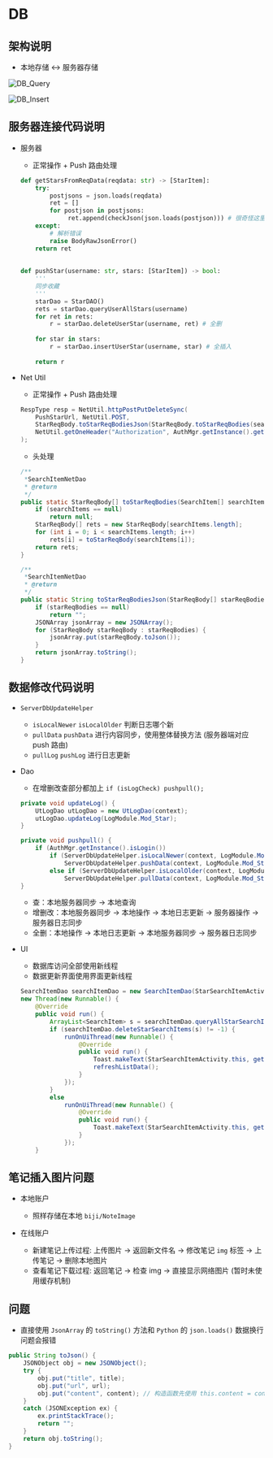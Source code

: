 # DB

## 架构说明

+ 本地存储 <-> 服务器存储

![DB_Query](../../../../../../../../assets/DB_Query.png)

![DB_Insert](../../../../../../../../assets/DB_Insert.png)

## 服务器连接代码说明

+ 服务器
    + 正常操作 + Push 路由处理
    ```python
    def getStarsFromReqData(reqdata: str) -> [StarItem]:
        try:
            postjsons = json.loads(reqdata)
            ret = []
            for postjson in postjsons:
                 ret.append(checkJson(json.loads(postjson))) # 很奇怪这里转了一次还是 str     
        except:
            # 解析错误
            raise BodyRawJsonError()
        return ret
        
       
    def pushStar(username: str, stars: [StarItem]) -> bool:
        '''
        同步收藏
        '''
        starDao = StarDAO()
        rets = starDao.queryUserAllStars(username)
        for ret in rets:
            r = starDao.deleteUserStar(username, ret) # 全删
        
        for star in stars:
            r = starDao.insertUserStar(username, star) # 全插入
        
        return r
    ```
    
+ Net Util
    + 正常操作 + Push 路由处理
    ```java
    RespType resp = NetUtil.httpPostPutDeleteSync(
        PushStarUrl, NetUtil.POST,
        StarReqBody.toStarReqBodiesJson(StarReqBody.toStarReqBodies(searchItems)),
        NetUtil.getOneHeader("Authorization", AuthMgr.getInstance().getToken())
    );
    ```
    + 头处理
    ```java
    /**
     *SearchItemNetDao
     * @return
     */
    public static StarReqBody[] toStarReqBodies(SearchItem[] searchItems) {
        if (searchItems == null)
            return null;
        StarReqBody[] rets = new StarReqBody[searchItems.length];
        for (int i = 0; i < searchItems.length; i++)
            rets[i] = toStarReqBody(searchItems[i]);
        return rets;
    }

    /**
     *SearchItemNetDao
     * @return
     */
    public static String toStarReqBodiesJson(StarReqBody[] starReqBodies) {
        if (starReqBodies == null)
            return "";
        JSONArray jsonArray = new JSONArray();
        for (StarReqBody starReqBody : starReqBodies) {
            jsonArray.put(starReqBody.toJson());
        }
        return jsonArray.toString();
    }
    ```

## 数据修改代码说明

+ `ServerDbUpdateHelper`
    + `isLocalNewer` `isLocalOlder` 判断日志哪个新
    + `pullData` `pushData` 进行内容同步，使用整体替换方法 (服务器端对应 push 路由)
    + `pullLog` `pushLog` 进行日志更新

+ Dao
    + 在增删改查部分都加上 `if (isLogCheck) pushpull();`
    
    ```java
    private void updateLog() {
        UtLogDao utLogDao = new UtLogDao(context);
        utLogDao.updateLog(LogModule.Mod_Star);
    }
  
    private void pushpull() {
        if (AuthMgr.getInstance().isLogin())
            if (ServerDbUpdateHelper.isLocalNewer(context, LogModule.Mod_Star))
                ServerDbUpdateHelper.pushData(context, LogModule.Mod_Star);
            else if (ServerDbUpdateHelper.isLocalOlder(context, LogModule.Mod_Star))
                ServerDbUpdateHelper.pullData(context, LogModule.Mod_Star);
    }
    ```
    
    + 查：本地服务器同步 -> 本地查询
    + 增删改：本地服务器同步 -> 本地操作 -> 本地日志更新 -> 服务器操作 -> 服务器日志同步
    + 全删：本地操作 -> 本地日志更新 -> 本地服务器同步 -> 服务器日志同步
   
+ UI
    + 数据库访问全部使用新线程
    + 数据更新界面使用界面更新线程
    ```java
    SearchItemDao searchItemDao = new SearchItemDao(StarSearchItemActivity.this);
    new Thread(new Runnable() {
        @Override
        public void run() {
            ArrayList<SearchItem> s = searchItemDao.queryAllStarSearchItems();
            if (searchItemDao.deleteStarSearchItems(s) != -1) {
                runOnUiThread(new Runnable() {
                    @Override
                    public void run() {
                        Toast.makeText(StarSearchItemActivity.this, getString(R.string.SearchFrag_CancelAllStarSuccess), Toast.LENGTH_SHORT).show();
                        refreshListData();
                    }
                });
            }
            else
                runOnUiThread(new Runnable() {
                    @Override
                    public void run() {
                        Toast.makeText(StarSearchItemActivity.this, getString(R.string.SearchFrag_CancelAllStarFailed), Toast.LENGTH_SHORT).show();
                    }
                });
        }
    ```
    

## 笔记插入图片问题

+ 本地账户
    + 照样存储在本地 `biji/NoteImage`
    
+ 在线账户
    + 新建笔记上传过程: 上传图片 -> 返回新文件名 -> 修改笔记 `img` 标签 -> 上传笔记 -> 删除本地图片
    + 查看笔记下载过程: 返回笔记 -> 检查 img -> 直接显示网络图片 (暂时未使用缓存机制)

## 问题

+ 直接使用 `JsonArray` 的 `toString()` 方法和 `Python` 的 `json.loads()` 数据换行问题会报错
```java
public String toJson() {
    JSONObject obj = new JSONObject();
    try {
        obj.put("title", title);
        obj.put("url", url);
        obj.put("content", content); // 构造函数先使用 this.content = content.replaceAll("[\n|\r]", " ");
    }
    catch (JSONException ex) {
        ex.printStackTrace();
        return "";
    }
    return obj.toString();
}
```

